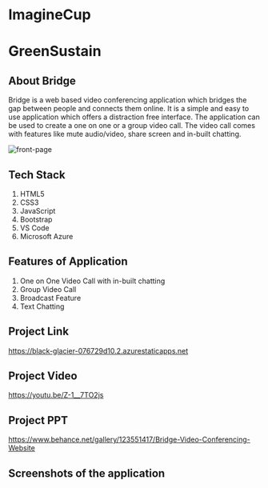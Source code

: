 # ImagineCup

# GreenSustain

## About Bridge
Bridge is a web based video conferencing application which bridges the gap between people and connects them online. It is a simple and easy to use application which offers a distraction free interface. The application can be used to create a one on one or a group video call. The video call comes with features like mute audio/video, share screen and in-built chatting.

![front-page](https://user-images.githubusercontent.com/51206050/125434973-694b8c61-8fc2-44f7-b319-886a6831fdda.png)

## Tech Stack

1. HTML5
2. CSS3
3. JavaScript
4. Bootstrap
5. VS Code
6. Microsoft Azure

## Features of Application
1. One on One Video Call with in-built chatting
2. Group Video Call
3. Broadcast Feature
4. Text Chatting

## Project Link
https://black-glacier-076729d10.2.azurestaticapps.net

## Project Video
https://youtu.be/Z-1__7TO2js

## Project PPT
https://www.behance.net/gallery/123551417/Bridge-Video-Conferencing-Website

## Screenshots of the application
